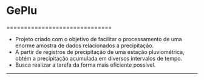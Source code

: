 # GePlu
==============================

 - Projeto criado com o objetivo de facilitar o processamento de uma enorme amostra de dados relacionados a precipitação.
 - A partir de registros de precipitação de uma estação pluviométrica, obtém a precipitação acumulada em diversos intervalos de tempo.
 - Busca realizar a tarefa da forma mais eficiente possível.
 
------------------------------


 
